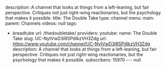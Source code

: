 description: A channel that looks at things from a left-leaning, but fair perspective.
  Critiques not just right-wing reactionaries, but the psychology that makes it possible.
title: The Double Take
type: channel
menu:
  main:
    parent: Channels
videos: null
tags:
- breadtube
url: /thedoubletake/
providers:
  youtube:
    name: The Double Take
    slug: UC-NytVwD3iRSPdIkzVH3Zdg
    url: https://www.youtube.com/channel/UC-NytVwD3iRSPdIkzVH3Zdg
    description: A channel that looks at things from a left-leaning, but fair perspective.
      Critiques not just right-wing reactionaries, but the psychology that makes it
      possible.
    subscribers: 15970
--- null

